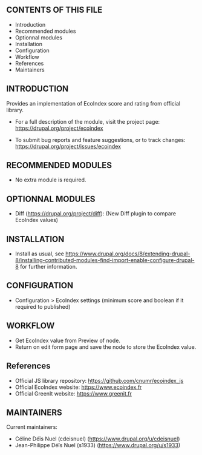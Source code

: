 CONTENTS OF THIS FILE
---------------------

 * Introduction
 * Recommended modules
 * Optionnal modules
 * Installation
 * Configuration
 * Workflow
 * References
 * Maintainers

INTRODUCTION
------------

 Provides an implementation of EcoIndex score and rating from official library.

 * For a full description of the module, visit the project page:
   https://drupal.org/project/ecoindex

 * To submit bug reports and feature suggestions, or to track changes:
   https://drupal.org/project/issues/ecoindex

RECOMMENDED MODULES
-------------------

 * No extra module is required.

OPTIONNAL MODULES
-------------------

 * Diff (https://drupal.org/project/diff): (New Diff plugin to compare EcoIndex values)

INSTALLATION
------------

 * Install as usual, see
   https://www.drupal.org/docs/8/extending-drupal-8/installing-contributed-modules-find-import-enable-configure-drupal-8 for further
   information.

CONFIGURATION
-------------

 * Configuration > EcoIndex settings (minimum score and boolean if it required to published)

WORKFLOW
---------------

 * Get EcoIndex value from Preview of node.
 * Return on edit form page and save the node to store the EcoIndex value.

References
-----------

 * Official JS library repository: https://github.com/cnumr/ecoindex_js
 * Official EcoIndex website: https://www.ecoindex.fr
 * Official GreenIt website: https://www.greenit.fr

MAINTAINERS
-----------

Current maintainers:

 * Céline Déïs Nuel (cdeisnuel) (https://www.drupal.org/u/cdeisnuel)
 * Jean-Philippe Déïs Nuel (s1933) (https://www.drupal.org/u/s1933)
